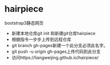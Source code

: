 # hairpiece
bootstrap3静态网页
+ 新建本地仓库git init 和新建git仓库hairpiece
+ 根据指令一步步上传到远程仓库
+ git branch gh-pages新建一个此分支必须此名字。
+ git push -u origin gh-pages上传代码到此分支
+ 访问https://liangweijing.github.io/hairpiece/
